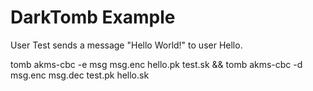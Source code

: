 # DarkTomb Example

User Test sends a message "Hello World!" to user Hello.

tomb akms-cbc -e msg msg.enc hello.pk test.sk && tomb akms-cbc -d msg.enc msg.dec test.pk hello.sk
